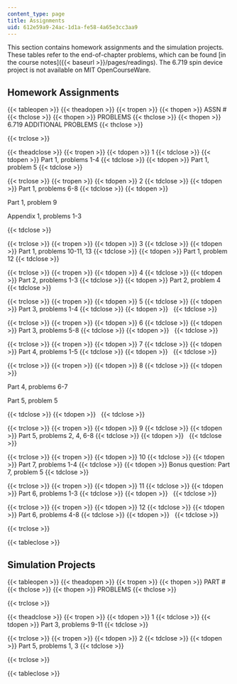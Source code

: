 ```yaml
---
content_type: page
title: Assignments
uid: 612e59a9-24ac-1d1a-fe58-4a65e3cc3aa9
---
```


This section contains homework assignments and the simulation projects. These tables refer to the end-of-chapter problems, which can be found [in the course notes]({{< baseurl >}}/pages/readings). The 6.719 spin device project is not available on MIT OpenCourseWare.

Homework Assignments
--------------------

{{< tableopen >}}
{{< theadopen >}}
{{< tropen >}}
{{< thopen >}}
ASSN #
{{< thclose >}}
{{< thopen >}}
PROBLEMS
{{< thclose >}}
{{< thopen >}}
6.719 ADDITIONAL PROBLEMS
{{< thclose >}}

{{< trclose >}}

{{< theadclose >}}
{{< tropen >}}
{{< tdopen >}}
1
{{< tdclose >}}
{{< tdopen >}}
Part 1, problems 1-4
{{< tdclose >}}
{{< tdopen >}}
Part 1, problem 5
{{< tdclose >}}

{{< trclose >}}
{{< tropen >}}
{{< tdopen >}}
2
{{< tdclose >}}
{{< tdopen >}}
Part 1, problems 6-8
{{< tdclose >}}
{{< tdopen >}}


Part 1, problem 9

Appendix 1, problems 1-3


{{< tdclose >}}

{{< trclose >}}
{{< tropen >}}
{{< tdopen >}}
3
{{< tdclose >}}
{{< tdopen >}}
Part 1, problems 10-11, 13
{{< tdclose >}}
{{< tdopen >}}
Part 1, problem 12
{{< tdclose >}}

{{< trclose >}}
{{< tropen >}}
{{< tdopen >}}
4
{{< tdclose >}}
{{< tdopen >}}
Part 2, problems 1-3
{{< tdclose >}}
{{< tdopen >}}
Part 2, problem 4
{{< tdclose >}}

{{< trclose >}}
{{< tropen >}}
{{< tdopen >}}
5
{{< tdclose >}}
{{< tdopen >}}
Part 3, problems 1-4
{{< tdclose >}}
{{< tdopen >}}
 
{{< tdclose >}}

{{< trclose >}}
{{< tropen >}}
{{< tdopen >}}
6
{{< tdclose >}}
{{< tdopen >}}
Part 3, problems 5-8
{{< tdclose >}}
{{< tdopen >}}
 
{{< tdclose >}}

{{< trclose >}}
{{< tropen >}}
{{< tdopen >}}
7
{{< tdclose >}}
{{< tdopen >}}
Part 4, problems 1-5
{{< tdclose >}}
{{< tdopen >}}
 
{{< tdclose >}}

{{< trclose >}}
{{< tropen >}}
{{< tdopen >}}
8
{{< tdclose >}}
{{< tdopen >}}


Part 4, problems 6-7

Part 5, problem 5


{{< tdclose >}}
{{< tdopen >}}
 
{{< tdclose >}}

{{< trclose >}}
{{< tropen >}}
{{< tdopen >}}
9
{{< tdclose >}}
{{< tdopen >}}
Part 5, problems 2, 4, 6-8
{{< tdclose >}}
{{< tdopen >}}
 
{{< tdclose >}}

{{< trclose >}}
{{< tropen >}}
{{< tdopen >}}
10
{{< tdclose >}}
{{< tdopen >}}
Part 7, problems 1-4
{{< tdclose >}}
{{< tdopen >}}
Bonus question: Part 7, problem 5
{{< tdclose >}}

{{< trclose >}}
{{< tropen >}}
{{< tdopen >}}
11
{{< tdclose >}}
{{< tdopen >}}
Part 6, problems 1-3
{{< tdclose >}}
{{< tdopen >}}
 
{{< tdclose >}}

{{< trclose >}}
{{< tropen >}}
{{< tdopen >}}
12
{{< tdclose >}}
{{< tdopen >}}
Part 6, problems 4-8
{{< tdclose >}}
{{< tdopen >}}
 
{{< tdclose >}}

{{< trclose >}}

{{< tableclose >}}

Simulation Projects
-------------------

{{< tableopen >}}
{{< theadopen >}}
{{< tropen >}}
{{< thopen >}}
PART #
{{< thclose >}}
{{< thopen >}}
PROBLEMS
{{< thclose >}}

{{< trclose >}}

{{< theadclose >}}
{{< tropen >}}
{{< tdopen >}}
1
{{< tdclose >}}
{{< tdopen >}}
Part 3, problems 9-11
{{< tdclose >}}

{{< trclose >}}
{{< tropen >}}
{{< tdopen >}}
2
{{< tdclose >}}
{{< tdopen >}}
Part 5, problems 1, 3
{{< tdclose >}}

{{< trclose >}}

{{< tableclose >}}